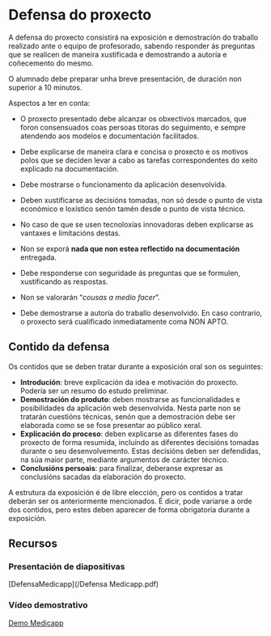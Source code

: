 # Defensa do proxecto

A defensa do proxecto consistirá na exposición e demostración do traballo realizado ante o equipo de profesorado, sabendo responder ás preguntas que se realicen de maneira xustificada e demostrando a autoría e coñecemento do mesmo.

O alumnado debe preparar unha breve presentación, de duración non superior a 10 minutos.

Aspectos a ter en conta:

* O proxecto presentado debe alcanzar os obxectivos marcados, que foron consensuados coas persoas titoras do seguimento, e sempre atendendo aos modelos e documentación facilitados.

* Debe explicarse de maneira clara e concisa o proxecto e os motivos polos que se deciden levar a cabo as tarefas correspondentes do xeito explicado na documentación.

* Debe mostrarse o funcionamento da aplicación desenvolvida.

* Deben xustificarse as decisións tomadas, non só desde o punto de vista económico e loxístico senón tamén desde o punto de vista técnico.

* No caso de que se usen tecnoloxías innovadoras deben explicarse as vantaxes e limitacións destas.

* Non se exporá **nada que non estea reflectido na documentación** entregada.

* Debe responderse con seguridade ás preguntas que se formulen, xustificando as respostas.

* Non se valorarán “*cousas a medio facer*”.

* Debe demostrarse a autoría do traballo desenvolvido. En caso contrario, o proxecto será cualificado inmediatamente coma NON APTO.

## Contido da defensa

Os contidos que se deben tratar durante a exposición oral son os seguintes:

* **Introdución**: breve explicación da idea e motivación do proxecto. Podería ser un resumo do estudo preliminar.
* **Demostración do produto**: deben mostrarse as funcionalidades e posibilidades da aplicación web desenvolvida. Nesta parte non se tratarán cuestións técnicas, senón que a demostración debe ser elaborada como se se fose presentar ao público xeral.
* **Explicación do proceso**: deben explicarse as diferentes fases do proxecto de forma resumida, incluíndo as diferentes decisións tomadas durante o seu desenvolvemento. Estas decisións deben ser defendidas, na súa maior parte, mediante argumentos de carácter técnico.
* **Conclusións persoais**: para finalizar, deberanse expresar as conclusións sacadas da elaboración do proxecto.

A estrutura da exposición é de libre elección, pero os contidos a tratar deberán ser os anteriormente mencionados. É dicir, pode variarse a orde dos contidos, pero estes deben aparecer de forma obrigatoria durante a exposición.

## Recursos

### Presentación de diapositivas

[DefensaMedicapp](/Defensa Medicapp.pdf)
 
### Vídeo demostrativo

[Demo Medicapp](https://www.youtube.com/watch?v=fihq8WokEVE)